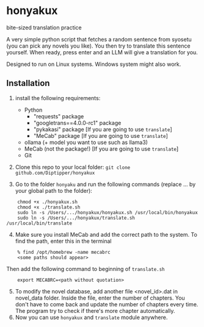 # honyakux
bite-sized translation practice

A very simple python script that fetches a random sentence from syosetu (you can pick any novels you like). You then try to translate this sentence yourself. When ready, press enter and an LLM will give a translation for you.

Designed to run on Linux systems. Windows system might also work.

## Installation
1. install the following requirements:
	* Python
		* "requests" package
	 	* "googletrans==4.0.0-rc1" package 
	 	* "pykakasi" package [If you are going to use `translate`]
	 	* "MeCab" package [If you are going to use `translate`]
	* ollama (+ model you want to use such as llama3)
	* MeCab (not the package!) [If you are going to use `translate`]
	* Git
  
2. Clone this repo to your local folder: `git clone github.com/Diptipper/honyakux`
3. Go to the folder `honyaku` and run the following commands (replace ... by your global path to the folder):
```
 	chmod +x ./honyakux.sh
	chmod +x ./translate.sh
	sudo ln -s /Users/.../honyakux/honyakux.sh /usr/local/bin/honyakux
	sudo ln -s /Users/.../honyakux/translate.sh /usr/local/bin/translate
```
4. Make sure you install MeCab and add the correct path to the system. To find the path, enter this in the terminal
```
	% find /opt/homebrew -name mecabrc
 	<some paths should appear>
```
Then add the following command to beginning of `translate.sh`
```
	export MECABRC=<path without quotation>
```
5. To modify the novel database, add another file <novel_id>.dat in novel_data folder. Inside the file, enter the number of chapters. You don't have to come back and update the number of chapters every time. The program try to check if there's more chapter automatically.
6. Now you can use `honyakux` and `translate` module anywhere.
